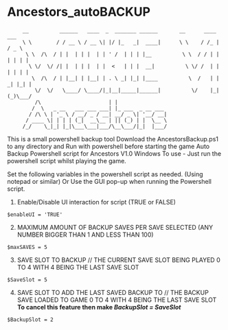 # Ancestors_autoBACKUP
```
     __          ______   ____  _  _______ ______       __      ____     ___  
     \ \        / / __ \ / __ \| |/ |_   _|  ____|      \ \    / /_ |   / _ \ 
      \ \  /\  / | |  | | |  | | ' /  | | | |__          \ \  / / | |  | | | |
       \ \/  \/ /| |  | | |  | |  <   | | |  __|          \ \/ /  | |  | | | |
        \  /\  / | |__| | |__| | . \ _| |_| |____          \  /   | | _| |_| |
         \/  \/   \____/ \____/|_|__|_____|______|          \/    |_|(_)\___/ 
         /\                      | |                                        
        /  \   _ __   ___ ___ ___| |_ ___  _ __ ___                         
       / /\ \ | '_ \ / __/ _ / __| __/ _ \| '__/ __|                        
      / ____ \| | | | (_|  __\__ | || (_) | |  \__ \                        
     /_/    \_|_| |_|\___\___|___/\__\___/|_|  |___/  
```
  This is a small powershell backup tool
  Download the AncestorsBackup.ps1 to any directory and Run with powershell before starting the game
  Auto Backup Powershell script for Ancestors V1.0 Windows
	To use - Just run the powershell script whilst playing the game.
  
Set the following variables in the powershell script as needed. (Using notepad or similar) Or Use the GUI pop-up when running the Powershell script.

1. Enable/Disable UI interaction for script (TRUE or FALSE)
```
$enableUI = 'TRUE'
```
2. MAXIMUM AMOUNT OF BACKUP SAVES PER SAVE SELECTED (ANY NUMBER BIGGER THAN 1 AND LESS THAN 100)
```
$maxSAVES = 5
```

3. SAVE SLOT TO BACKUP // THE CURRENT SAVE SLOT BEING PLAYED 0 TO 4 WITH 4 BEING THE LAST SAVE SLOT		
```
$SaveSlot = 5
```

4. SAVE SLOT TO ADD THE LAST SAVED BACKUP TO // THE BACKUP SAVE LOADED TO GAME 0 TO 4 WITH 4 BEING THE LAST SAVE SLOT
**To cancel this feature then make _BackupSlot = SaveSlot_**
```
$BackupSlot = 2
```
